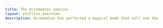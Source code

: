 ```yaml
---
title: The Orcamedies Special
layout: plotline_overview
description: Orcamedies has perfected a magical bomb that will use the power of the orcish spirt to sway the people to the cause of the bloody fist.
---
```



